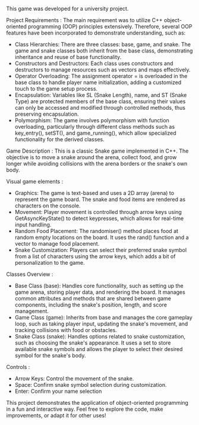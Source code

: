 This game was developed for a university project.

Project Requirements :
The main requirement was to utilize C++ object-oriented programming (OOP) principles extensively. Therefore, several OOP features have been incorporated to demonstrate understanding, such as:
- Class Hierarchies: There are three classes: base, game, and snake. The game and snake classes both inherit from the base class, demonstrating inheritance and reuse of base functionality.
- Constructors and Destructors: Each class uses constructors and destructors to manage resources such as vectors and maps effectively.
- Operator Overloading: The assignment operator = is overloaded in the base class to handle player name initialization, adding a customized touch to the game setup process.
- Encapsulation: Variables like SL (Snake Length), name, and ST (Snake Type) are protected members of the base class, ensuring their values can only be accessed and modified through controlled methods, thus preserving encapsulation.
- Polymorphism: The game involves polymorphism with function overloading, particularly through different class methods such as key_entry(), setST(), and game_running(), which allow specialized functionality for the derived classes.

Game Description :
This is a classic Snake game implemented in C++. The objective is to move a snake around the arena, collect food, and grow longer while avoiding collisions with the arena borders or the snake's own body.

Visual game elements :
- Graphics: The game is text-based and uses a 2D array (arena) to represent the game board. The snake and food items are rendered as characters on the console.
- Movement: Player movement is controlled through arrow keys using GetAsyncKeyState() to detect keypresses, which allows for real-time input handling.
- Random Food Placement: The randomiser() method places food at random empty locations on the board. It uses the rand() function and a vector to manage food placement.
- Snake Customization: Players can select their preferred snake symbol from a list of characters using the arrow keys, which adds a bit of personalization to the game.

Classes Overview :
- Base Class (base): Handles core functionality, such as setting up the game arena, storing player data, and rendering the board. It manages common attributes and methods that are shared between game components, including the snake's position, length, and score management.
- Game Class (game): Inherits from base and manages the core gameplay loop, such as taking player input, updating the snake's movement, and tracking collisions with food or obstacles.
- Snake Class (snake): Handles options related to snake customization, such as choosing the snake's appearance. It uses a set to store available snake symbols and allows the player to select their desired symbol for the snake's body.


Controls :
- Arrow Keys: Control the movement of the snake.
- Space: Confirm snake symbol selection during customization.
- Enter: Confirm your name selection

This project demonstrates the application of object-oriented programming in a fun and interactive way. Feel free to explore the code, make improvements, or adapt it for other uses!

